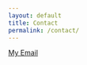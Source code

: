 ```yaml
---
layout: default
title: Contact
permalink: /contact/
---
```

[My Email](mailto:skulleaglesnake@gmail.com) 
